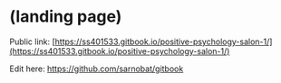# (landing page)

Public link: [https://ss401533.gitbook.io/positive-psychology-salon-1/](https://ss401533.gitbook.io/positive-psychology-salon-1/)

Edit here: https://github.com/sarnobat/gitbook
